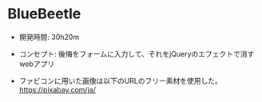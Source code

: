 # BlueBeetle


* 開発時間: 30h20m

* コンセプト: 後悔をフォームに入力して、それをjQueryのエフェクトで消すwebアプリ

* ファビコンに用いた画像は以下のURLのフリー素材を使用した。
https://pixabay.com/ja/
